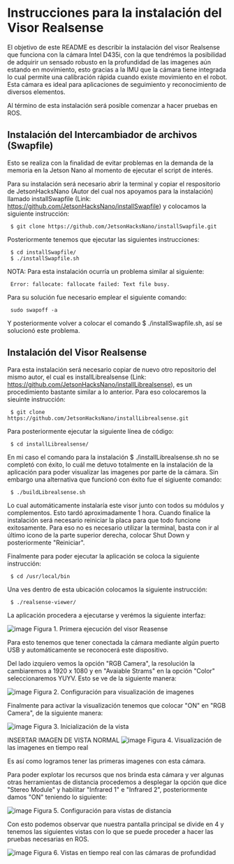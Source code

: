 
# Instrucciones para la instalación del Visor Realsense 

El objetivo de este README es describir la instalación del visor Realsense que funciona con la cámara Intel D435i, con la que tendrémos la posibilidad de adquirir un sensado robusto en la profundidad de las imagenes aún estando en movimiento, esto gracias a la IMU que la cámara tiene integrada lo cual permite una calibración rápida cuando existe movimiento en el robot. Esta cámara es ideal para aplicaciones de seguimiento y reconocimiento de diversos elementos. 

Al término de esta instalación será posible comenzar a hacer pruebas en ROS.

## Instalación del Intercambiador de archivos (Swapfile)

Esto se realiza con la finalidad de evitar problemas en la demanda de la memoria en la Jetson Nano al momento de ejecutar el script de interés. 

Para su instalación será necesario abrir la terminal y copiar el respositorio de JetsonHacksNano (Autor del cual nos apoyamos para la instalación) llamado installSwapfile (Link: https://github.com/JetsonHacksNano/installSwapfile) y colocamos la siguiente instrucción: 

     $ git clone https://github.com/JetsonHacksNano/installSwapfile.git

Posteriormente tenemos que ejecutar las siguientes instrucciones: 

     $ cd installSwapfile/
     $ ./installSwapfile.sh

NOTA: Para esta instalación ocurría un problema similar al siguiente:

     Error: fallocate: fallocate failed: Text file busy.
     
Para su solución fue necesario emplear el siguiente comando: 

     sudo swapoff -a

Y posteriormente volver a colocar el comando $ ./installSwapfile.sh, así se solucionó este problema. 

## Instalación del Visor Realsense

Para esta instalación será necesario copiar de nuevo otro repositorio del mismo autor, el cual es installLibrealsense (Link: https://github.com/JetsonHacksNano/installLibrealsense), es un procedimiento bastante similar a lo anterior. Para eso colocaremos la sieuinte instrucción: 

     $ git clone https://github.com/JetsonHacksNano/installLibrealsense.git
     
Para posteriormente ejecutar la siguiente línea de código: 

     $ cd installLibrealsense/ 

En mi caso el comando para la instalación $ ./installLibrealsense.sh no se completó con éxito, lo cuál me detuvo totalmente en la instalación de la aplicación para poder visualizar las imagenes por parte de la cámara. Sin embargo una alternativa que funcionó con éxito fue el sigiuente comando: 

     $ ./buildLibrealsense.sh
    
Lo cual automáticamente instalaría este visor junto con todos su módulos y complementos. Esto tardó aproximadamente 1 hora. Cuando finalice la instalación será necesario reiniciar la placa para que todo funcione exitosamente. Para eso no es necesario utilizar la terminal, basta con ir al último icono de la parte superior derecha, colocar Shut Down y posteriormente "Reiniciar". 

Finalmente para poder ejecutar la aplicación se coloca la siguiente instrucción: 

     $ cd /usr/local/bin
     
Una ves dentro de esta ubicación colocamos la siguiente instrucción: 

     $ ./realsense-viewer/
     
La aplicación procedera a ejecutarse y verémos la siguiente interfaz:

![image](https://user-images.githubusercontent.com/107418635/213064186-c411e289-11bf-4f63-88c1-1079c2f7ea69.png)
Figura 1. Primera ejecución del visor Reasense

Para esto tenemos que tener conectada la cámara mediante algún puerto USB y automáticamente se reconocerá este dispositivo.

Del lado izquiero vemos la opción "RGB Camera", la resolución la cambiaremos a 1920 x 1080 y en "Avaiable Strams" en la opción "Color" seleccionaremos YUYV. Esto se ve de la siguiente manera: 

![image](https://user-images.githubusercontent.com/107418635/213065376-0fa27b32-63ff-416d-861b-115b92f15f29.png)
Figura 2. Configuración para visualización de imagenes 

Finalmente para activar la visualización tenemos que colocar "ON" en "RGB Camera", de la siguiente manera: 

![image](https://user-images.githubusercontent.com/107418635/213066216-3c4f71db-dbec-4089-a982-0e8791749b6c.png)
Figura 3. Inicialización de la vista

INSERTAR IMAGEN DE VISTA NORMAL 
![image](https://user-images.githubusercontent.com/107418635/213073093-e58391c6-8f76-4bc4-93ec-59e82ca777d2.png)
Figura 4. Visualización de las imagenes en tiempo real

Es así como logramos tener las primeras imagenes con esta cámara. 

Para poder explotar los recursos que nos brinda esta cámara y ver algunas otras herramientas de distancia procedemos a desplegar la opción que dice "Stereo Module" y habilitar "Infrared 1" e "Infrared 2", posteriormente damos "ON" teniendo lo siguiente: 

![image](https://user-images.githubusercontent.com/107418635/213069382-729c123a-1868-4ce4-8b9e-2e8bbee3f42c.png)
Figura 5. Configuración para vistas de distancia

Con esto podemos observar que nuestra pantalla principal se divide en 4 y tenemos las siguientes vistas con lo que se puede proceder a hacer las pruebas necesarias en ROS.

![image](https://user-images.githubusercontent.com/107418635/213070317-35b30a5d-b68a-454c-a1a8-dcf1b2c09567.png)
Figura 6. Vistas en tiempo real con las cámaras de profundidad


